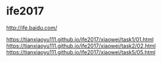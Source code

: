 # ife2017
http://ife.baidu.com/

https://tianxiaoyu111.github.io/ife2017/xiaowei/task1/01.html 
https://tianxiaoyu111.github.io/ife2017/xiaowei/task2/02.html 
https://tianxiaoyu111.github.io/ife2017/xiaowei/task5/05.html
